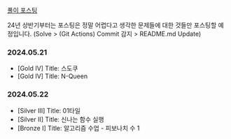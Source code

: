 [풀이 포스팅](https://mag1c.tistory.com/category/%EC%BD%94%EB%94%A9%ED%85%8C%EC%8A%A4%ED%8A%B8)

24년 상반기부터는 포스팅은 정말 어렵다고 생각한 문제들에 대한 것들만 포스팅할 예정입니다.
(Solve > (Git Actions) Commit 감지 > README.md Update)


### 2024.05.21<br>
- [Gold IV] Title: 스도쿠<br>
- [Gold IV] Title: N-Queen

### 2024.05.22<br>
- [Silver III] Title: 01타일<br>
- [Silver II] Title: 신나는 함수 실행<br>
- [Bronze I] Title: 알고리즘 수업 - 피보나치 수 1
